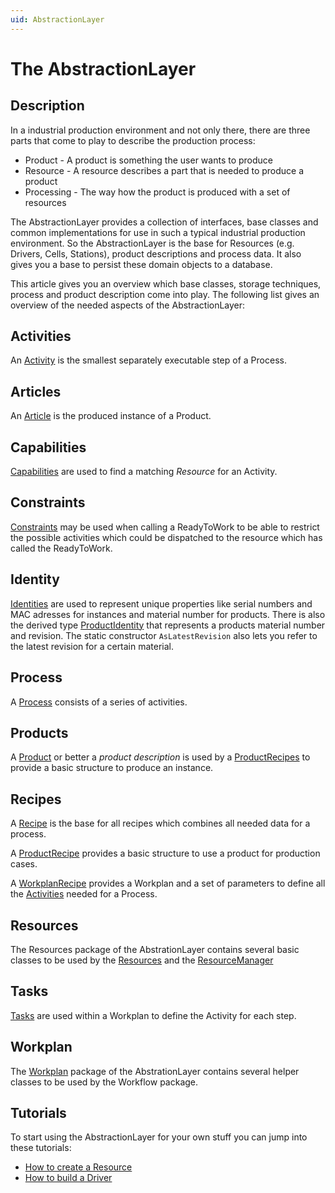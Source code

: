 ```yaml
---
uid: AbstractionLayer
---
```

# The AbstractionLayer

## Description

In a industrial production environment and not only there, there are three parts that come to play to describe the production process:

* Product - A product is something the user wants to produce
* Resource - A resource describes a part that is needed to produce a product
* Processing - The way how the product is produced with a set of resources

The AbstractionLayer provides a collection of interfaces, base classes and common implementations for use in such a typical industrial production environment.
So the AbstractionLayer is the base for Resources (e.g. Drivers, Cells, Stations), product descriptions and process data. It also gives you a base to persist these domain objects to a database.

This article gives you an overview which base classes, storage techniques, process and product description come into play. The following list gives an overview of the needed aspects of the AbstractionLayer:

## Activities

An [Activity](xref:Activities) is the smallest separately executable step of a Process.

## Articles

An [Article](xref:Moryx.AbstractionLayer.Article) is the produced instance of a Product.

## Capabilities

[Capabilities](xref:Capabilities) are used to find a matching *Resource* for an Activity.

## Constraints

[Constraints](xref:Constraints) may be used when calling a ReadyToWork to be able to restrict the possible activities which could be dispatched to the resource which has called the ReadyToWork.

## Identity

[Identities](xref:Moryx.AbstractionLayer.Identity.IIdentity) are used to represent unique properties like serial numbers and MAC adresses for instances and material number for products. There is also the derived type [ProductIdentity](xref:Moryx.AbstractionLayer.ProductIdentity) that represents a products material number and revision. The static constructor `AsLatestRevision` also lets you refer to the latest revision for a certain material.

## Process

A [Process](xref:Processes) consists of a series of activities.

## Products

A [Product](xref:Moryx.AbstractionLayer.IProduct) or better a *product description* is used by a [ProductRecipes](xref:Moryx.AbstractionLayer.ProductRecipe) to provide a basic structure to produce an instance.

## Recipes

A [Recipe](xref:Moryx.AbstractionLayer.Recipe) is the base for all recipes which combines all needed data for a process.

A [ProductRecipe](xref:Moryx.AbstractionLayer.ProductRecipe) provides a basic structure to use a product for production cases.

A [WorkplanRecipe](xref:Moryx.AbstractionLayer.WorkplanRecipe) provides a Workplan and a set of parameters to define all the [Activities](xref:Activities) needed for a Process.

## Resources

The Resources package of the AbstrationLayer contains several basic classes to be used by the [Resources](xref:Moryx.AbstractionLayer.Resources.IResource) and the [ResourceManager](xref:ResourceManagement)

## Tasks

[Tasks](xref:Tasks) are used within a Workplan to define the Activity for each step.

## Workplan

The [Workplan](xref:Workplans) package of the AbstrationLayer contains several helper classes to be used by the Workflow package.

## Tutorials

To start using the AbstractionLayer for your own stuff you can jump into these tutorials:

* [How to create a Resource](/docs/articles/Tutorials/HowToCreateResource.md)
* [How to build a Driver](/docs/articles/Tutorials/HowToBuildADriver.md)